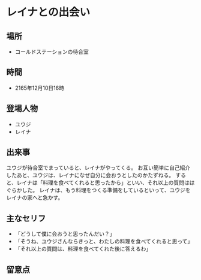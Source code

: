 # レイナとの出会い

## 場所

- コールドステーションの待合室

## 時間

- 2165年12月10日16時

## 登場人物

- ユウジ
- レイナ

## 出来事

ユウジが待合室でまっていると、レイナがやってくる。
お互い簡単に自己紹介したあと、ユウジは、レイナになぜ自分に会おうとしたのかたずねる。
すると、レイナは「料理を食べてくれると思ったから」といい、それ以上の質問ははぐらかした。
レイナは、もう料理をつくる準備をしているといって、ユウジをレイナの家へと急かす。

## 主なセリフ

- 「どうして僕に会おうと思ったんだい？」
- 「そうね、ユウジさんならきっと、わたしの料理を食べてくれると思って」
- 「それ以上の質問は、料理を食べてくれた後に答えるわ」

## 留意点
